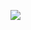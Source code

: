 <a href="https://www.instagram.com/55._.yong/" target="_blank"><img src="https://img.shields.io/badge/55._.yong-E4405F?style=flat-square&logo=instagram&logoColor=FFFFFF"/></a>
